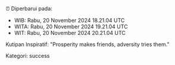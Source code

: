 ⏰ Diperbarui pada:
- WIB: Rabu, 20 November 2024 18.21.04 UTC
- WITA: Rabu, 20 November 2024 19.21.04 UTC
- WIT: Rabu, 20 November 2024 20.21.04 UTC

Kutipan Inspiratif:
"Prosperity makes friends, adversity tries them."


Kategori: success

